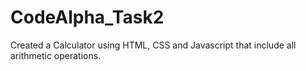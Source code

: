 # CodeAlpha_Task2
Created a Calculator using HTML, CSS and Javascript that include all arithmetic operations.
